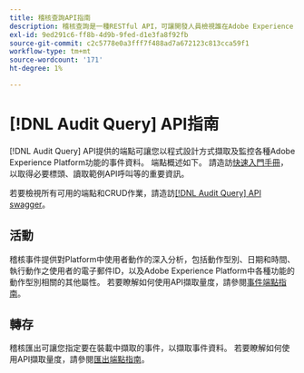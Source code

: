 ```yaml
---
title: 稽核查詢API指南
description: 稽核查詢是一種RESTful API，可讓開發人員檢視誰在Adobe Experience Platform中執行了哪些動作。
exl-id: 9ed291c6-ff8b-4d9b-9fed-d1e3fa8f92fb
source-git-commit: c2c5778e0a3fff7f488ad7a672123c813cca59f1
workflow-type: tm+mt
source-wordcount: '171'
ht-degree: 1%

---
```


# [!DNL Audit Query] API指南

[!DNL Audit Query] API提供的端點可讓您以程式設計方式擷取及監控各種Adobe Experience Platform功能的事件資料。 端點概述如下。 請造訪[快速入門手冊](./getting-started.md)，以取得必要標頭、讀取範例API呼叫等的重要資訊。

若要檢視所有可用的端點和CRUD作業，請造訪[[!DNL Audit Query] API swagger](https://www.adobe.io/experience-platform-apis/references/audit-query/)。

## 活動

稽核事件提供對Platform中使用者動作的深入分析，包括動作型別、日期和時間、執行動作之使用者的電子郵件ID，以及Adobe Experience Platform中各種功能的動作型別相關的其他屬性。 若要瞭解如何使用API擷取量度，請參閱[事件端點指南](./events.md)。

## 轉存

稽核匯出可讓您指定要在裝載中擷取的事件，以擷取事件資料。 若要瞭解如何使用API擷取量度，請參閱[匯出端點指南](./export.md)。
